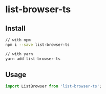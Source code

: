 # list-browser-ts

## Install

```bash
// with npm
npm i --save list-browser-ts

// with yarn
yarn add list-browser-ts
```

## Usage

```jsx
import ListBrowser from 'list-browser-ts';
```
